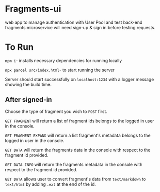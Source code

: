# Fragments-ui
web app to manage authentication with User Pool and test back-end fragments microservice
will need sign-up & sign in before testing requests.

# To Run

`npm i`- installs necessary dependencies for running locally

`npx parcel src/index.html`- to start running the server

Server should start successfully on `localhost:1234` with a logger message showing the build time.

## After signed-in
Choose the type of fragment you wish to `POST` first.

`GET FRAGMENT` will return a list of fragment ids belongs to the logged in user in the console.

`GET FRAGMENT EXPAND` will return a list fragment's metadata belongs to the logged in user in the console.

`GET DATA` will return the fragments data in the console with respect to the fragment id provided.

`GET DATA INFO` will return the fragments metadata in the console with respect to the fragment id provided.

`GET DATA` allows user to convert fragment's data from `text/markdown` to `text/html` by adding `.ext` at the end of the id.
